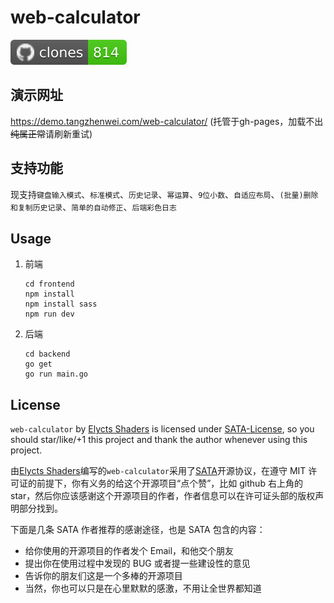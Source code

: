 # web-calculator

[![clones](https://raw.githubusercontent.com/electron-shaders/electron-shaders.github.io/traffic/traffic-web-calculator/clones.svg)](https://github.com/electron-shaders/web-calculator)

## 演示网址
https://demo.tangzhenwei.com/web-calculator/ (托管于gh-pages，加载不出~~纯属正常~~请刷新重试)

## 支持功能
现支持`键盘输入模式`、`标准模式`、`历史记录`、`幂运算`、`9位小数`、`自适应布局`、`(批量)删除和复制历史记录`、`简单的自动修正`、`后端彩色日志`

## Usage
1. 前端
    ```
    cd frontend
    npm install
    npm install sass
    npm run dev
    ```
2. 后端
    ```
    cd backend
    go get
    go run main.go
    ```
## License
`web-calculator` by [Elycts Shaders](https://github.com/electron-shaders) is licensed under [SATA-License](https://github.com/electron-shaders/web-calculator/blob/main/LICENSE), so you should star/like/+1 this project and thank the author whenever using this project.

由[Elycts Shaders](https://github.com/electron-shaders)编写的`web-calculator`采用了[SATA](https://github.com/electron-shaders/web-calculator/blob/main/LICENSE)开源协议，在遵守 MIT 许可证的前提下，你有义务的给这个开源项目“点个赞”，比如 github 右上角的 star，然后你应该感谢这个开源项目的作者，作者信息可以在许可证头部的版权声明部分找到。

下面是几条 SATA 作者推荐的感谢途径，也是 SATA 包含的内容：

- 给你使用的开源项目的作者发个 Email，和他交个朋友
- 提出你在使用过程中发现的 BUG 或者提一些建设性的意见
- 告诉你的朋友们这是一个多棒的开源项目
- 当然，你也可以只是在心里默默的感激，不用让全世界都知道
